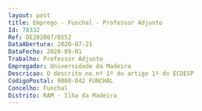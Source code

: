 ```yaml
--- 
layout: post
title: Emprego - Funchal - Professor Adjunto
Id: 78332
Ref: OE202007/0552
DataAbertura: 2020-07-21
DataFecho: 2020-09-01
Trabalho: Professor Adjunto
Empregador: Universidade da Madeira
Descricao: O descrito no nº 1º do artigo 1º do ECDESP
CodigoPostal: 9000-042 FUNCHAL
Concelho: Funchal
Distrito: RAM - Ilha da Madeira
--- 
```

